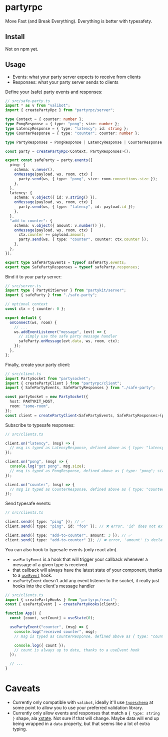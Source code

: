 # partyrpc

Move Fast (and Break Everything). Everything is better with typesafety.

## Install

Not on npm yet.

## Usage

- Events: what your party server expects to receive from clients
- Responses: what your party server sends to clients

Define your (safe) party events and responses:

```ts
// src/safe-party.ts
import * as v from "valibot";
import { createPartyRpc } from "partyrpc/server";

type Context = { counter: number };
type PongResponse = { type: "pong"; size: number };
type LatencyResponse = { type: "latency"; id: string };
type CounterResponse = { type: "counter"; counter: number };

type PartyResponses = PongResponse | LatencyResponse | CounterResponse;

const party = createPartyRpc<Context, PartyResponses>();

export const safeParty = party.events({
  ping: {
    schema: v.never(),
    onMessage(payload, ws, room, ctx) {
      party.send(ws, { type: "pong", size: room.connections.size });
    },
  },
  latency: {
    schema: v.object({ id: v.string() }),
    onMessage(payload, ws, room, ctx) {
      party.send(ws, { type: "latency", id: payload.id });
    },
  },
  "add-to-counter": {
    schema: v.object({ amount: v.number() }),
    onMessage(payload, ws, room, ctx) {
      ctx.counter += payload.amount;
      party.send(ws, { type: "counter", counter: ctx.counter });
    },
  },
});

export type SafePartyEvents = typeof safeParty.events;
export type SafePartyResponses = typeof safeParty.responses;
```

Bind it to your party server:

```ts
// src/server.ts
import type { PartyKitServer } from "partykit/server";
import { safeParty } from "./safe-party";

// optional context
const ctx = { counter: 0 };

export default {
  onConnect(ws, room) {
    // ...
    ws.addEventListener("message", (evt) => {
      // simply use the safe party message handler
      safeParty.onMessage(evt.data, ws, room, ctx);
    });
  },
};
```

Finally, create your party client:

```ts
// src/client.ts
import PartySocket from "partysocket";
import { createPartyClient } from "partyrpc/client";
import { SafePartyEvents, SafePartyResponses } from "./safe-party";

const partySocket = new PartySocket({
  host: PARTYKIT_HOST,
  room: "some-room",
});
const client = createPartyClient<SafePartyEvents, SafePartyResponses>(partySocket, { debug: true });
```

Subscribe to typesafe responses:

```ts
// src/clients.ts

client.on("latency", (msg) => {
  // msg is typed as LatencyResponse, defined above as { type: "latency"; id: string }
});

client.on("pong", (msg) => {
  console.log("got pong", msg.size);
  // msg is typed as PongResponse, defined above as { type: "pong"; size: number }
});

client.on("counter", (msg) => {
  // msg is typed as CounterResponse, defined above as { type: "counter"; counter: number }
});
```

Send typesafe events:

```ts
// src/clients.ts

client.send({ type: "ping" }); // ✅
client.send({ type: "ping", id: "foo" }); // ❌ error, 'id' does not exist in type '{ type: "ping"; }'.

client.send({ type: "add-to-counter", amount: 3 }); // ✅
client.send({ type: "add-to-counter" }); // ❌ error, 'amount' is declared here.
```

You can also hook to typesafe events (only react atm).

- `usePartyEvent` is a hook that will trigger your callback whenever a message of a given type is received.
- that callback will always have the latest state of your component, thanks to a
  [`useEvent`](https://github.com/scottrippey/react-use-event-hook) hook.
- `usePartyEvent` doesn't add any event listener to the socket, it really just hooks into the client's message handler

```ts
// src/clients.ts
import { createPartyHooks } from "partyrpc/react";
const { usePartyEvent } = createPartyHooks(client);

function App() {
  const [count, setCount] = useState(0);

  usePartyEvent("counter", (msg) => {
    console.log("received counter", msg);
    // msg is typed as CounterResponse, defined above as { type: "counter"; counter: number }

    console.log({ count });
    // count is always up to date, thanks to a useEvent hook
  });

  // ...
}
```

# Caveats

- Currently only compatible with `valibot`, ideally it'll use [`typeschema`](https://github.com/decs/typeschema) at some
  point to allow you to use your preferred validation library.
- Currently only allow events and responses that match a `{ type: string }` shape, ala
  [xstate](https://github.com/statelyai/xstate). Not sure if that will change. Maybe data will end up being wrapped in a
  `data` property, but that seems like a lot of extra typing.
